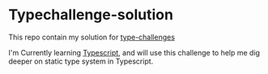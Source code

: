 # Typechallenge-solution

This repo contain my solution for [type-challenges](https://github.com/type-challenges/type-challenges)

I'm Currently learning [Typescript](typescriptlang.org/), and will use this challenge to help me dig deeper on static type system in Typescript.
